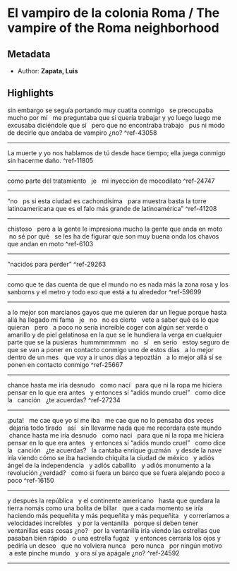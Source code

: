 
# El vampiro de la colonia Roma / The vampire of the Roma neighborhood
## Metadata
* Author: **Zapata, Luis**

## Highlights
sin embargo se seguía portando muy cuatita conmigo   se preocupaba mucho por mí      me preguntaba que si quería trabajar y yo luego luego me excusaba diciéndole que sí   pero que no encontraba trabajo      pus ni modo de decirle que andaba de vampiro ¿no?  ^ref-43058

---
La muerte y yo nos hablamos de tú desde hace tiempo; ella juega conmigo sin hacerme daño.  ^ref-11805

---
como parte del tratamiento   je   mi inyección de mocodilato  ^ref-24747

---
“no   ps si esta ciudad es cachondísima   para muestra basta la torre latinoamericana que es el falo más grande de latinoamérica”  ^ref-41208

---
chistoso   pero a la gente le impresiona mucho la gente que anda en moto   no sé por qué   se les ha de figurar que son muy buena onda los chavos que andan en moto  ^ref-6103

---
“nacidos para perder”  ^ref-29263

---
como que te das cuenta de que el mundo no es nada más la zona rosa y los sanborns y el metro y todo eso que está a tu alrededor  ^ref-59699

---
a lo mejor son marcianos gayos que me quieren dar un llegue porque hasta allá ha llegado mi fama   je        no   no es cierto   vete a saber qué es lo que quieran     pero   a poco no sería increíble coger con algún ser verde o amarillo y de piel gelatinosa en la que se le hundiera la verga en cualquier parte que se la pusieras  hummmmmmm      no   sí   en serio   estoy seguro de que se van a poner en contacto conmigo uno de estos días      a lo mejor dentro de un mes   que voy a ir unos días a tepoztlán      a lo mejor allá sí se ponen en contacto conmigo  ^ref-25667

---
chance hasta me iría desnudo   como nací   para que ni la ropa me hiciera pensar en lo que era antes      y entonces sí “adiós mundo cruel”   como dice la      canción   ¿te acuerdas?  ^ref-27234

---
¡puta!   me cae que yo sí me iba   me cae que no lo pensaba dos veces        dejaría todo tirado   así   sin llevarme nada que me recordara este mundo        chance hasta me iría desnudo   como nací   para que ni la ropa me hiciera pensar en lo que era antes      y entonces sí “adiós mundo cruel”   como dice la      canción   ¿te acuerdas?   la cantaba enrique guzmán         y desde la nave iría viendo cómo se iba haciendo chiquita la ciudad de méxico   y adiós ángel de la independencia   y adiós caballito   y adiós monumento a la revolución ¿verdad?   como si fuera un barco que se fuera alejando poco a poco  ^ref-16150

---
y después la república   y el continente americano   hasta que quedara la tierra nomás como una bolita de billar   que a cada momento se iría haciendo más pequeñita y más pequeñita y más pequeñita   y correríamos a velocidades increíbles   y por la ventanilla   porque sí deben tener ventanillas esas cosas ¿no?   por la ventanilla iría viendo las estrellas que pasaban bien rápido   o una estrella fugaz   y entonces cerraría los ojos y pediría un deseo   que no volviera nunca   pero nunca   por ningún motivo   a este pinche mundo                                                      y ora sí ya apágale ¿no?  ^ref-24592

---
